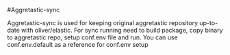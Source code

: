 #Aggretastic-sync

Aggretastic-sync is used for  keeping original aggretastic repository up-to-date with oliver/elastic. 
For sync running need to build package, copy binary to aggretastic repo, setup conf.env file and run.
You can use conf.env.default as a reference for conf.env setup
